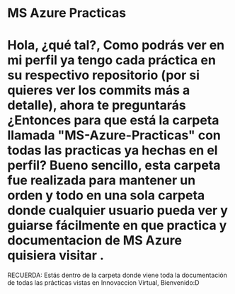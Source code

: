 # MS Azure Practicas
# Hola, ¿qué tal?, Como podrás ver en mi perfil ya tengo cada práctica en su respectivo repositorio (por si quieres ver los commits más a detalle), ahora te preguntarás ¿Entonces para que está la carpeta llamada "MS-Azure-Practicas" con todas las practicas ya hechas en el perfil? Bueno sencillo, esta carpeta fue realizada para mantener un orden y todo en una sola carpeta donde cualquier usuario pueda ver y guiarse fácilmente en que practica y documentacion de MS Azure quisiera visitar .

RECUERDA: Estás dentro de la carpeta donde viene toda la documentación de todas las prácticas vistas en Innovaccion Virtual, Bienvenido:D

